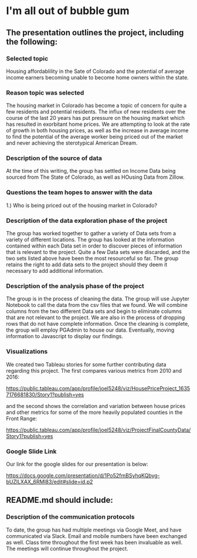 # I'm all out of bubble gum

## The presentation outlines the project, including the following:

### **Selected topic**
Housing affordablility in the Sate of Colorado and the potential of average income earners becoming unable to become home owners within the state.

### **Reason topic was selected**
The housing market in Colorado has become a topic of concern for quite a few residents and potential residents.  The influx of new residents over the course of the last 20 years has put pressure on the housing market which has resulted in exorbitant home prices.  We are attempting to look at the rate of growth in both housing prices, as well as the increase in average income to find the potential of the average worker being priced out of the market and never achieving the sterotypical American Dream.

### **Description of the source of data**
At the time of this writing, the group has settled on Income Data being sourced from The State of Colorado, as well as HOusing Data from Zillow.

### **Questions the team hopes to answer with the data**
1.) Who is being priced out of the housing market in Colorado?

### **Description of the data exploration phase of the project**
The group has worked together to gather a variety of Data sets from a variety of different locations.  The group has looked at the information contained within each Data set in order to discover pieces of information that is relevant to the project.  Quite a few Data sets were discarded, and the two sets listed above have been the most resourceful so far.  The group retains the right to add data sets to the project should they deem it necessary to add additional information.

### **Description of the analysis phase of the project**
The group is in the process of cleaning the data.  The group will use Jupyter Notebook to call the data from the csv files that we found.  We will combine columns from the two different Data sets and begin to eliminate columns that are not relevant to the project.  We are also in the process of dropping rows that do not have complete information.  Once the cleaning is complete, the group will employ PGAdmin to house our data.  Eventually, moving information to Javascript to display our findings.

### Visualizations

We created two Tableau stories for some further contributing data regarding this project. The first compares various metrics from 2010 and 2016:

https://public.tableau.com/app/profile/joel5248/viz/HousePriceProject_16357176681830/Story1?publish=yes

and the second shows the correlation and variation between house prices and other metrics for some of the more heavily populated counties in the Front Range:

https://public.tableau.com/app/profile/joel5248/viz/ProjectFinalCountyData/Story1?publish=yes

### Google Slide Link

Our link for the google slides for our presentation is below: 

https://docs.google.com/presentation/d/1Po52fmBSyhqKQbyg-bUZlLXAX_6RMl83/edit#slide=id.p2

## README.md should include:

### **Description of the communication protocols**
To date, the group has had multiple meetings via Google Meet, and have communicated via Slack.  Email and mobile numbers have been exchanged as well. Class time throughout the first week has been invaluable as well. The meetings will continue throughout the project.
